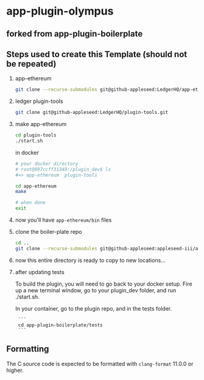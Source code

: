 # app-plugin-olympus

## forked from app-plugin-boilerplate

## Steps used to create this Template (should not be repeated)

1. app-ethereum

    ```bash
    git clone --recurse-submodules git@github-appleseed:LedgerHQ/app-ethereum.git
    ```

2. ledger plugin-tools

    ```bash
    git clone git@github-appleseed:LedgerHQ/plugin-tools.git
    ```

3. make app-ethereum

    ```bash
    cd plugin-tools
    ./start.sh
    ```

    in docker

    ```bash
    # your docker directory
    # root@997ccff31349:/plugin_dev$ ls
    #=> app-ethereum  plugin-tools

    cd app-ethereum
    make

    # when done
    exit
    ```

4. now you'll have `app-ethereum/bin` files
5. clone the boiler-plate repo

    ```bash
    cd ..
    git clone --recurse-submodules git@github-appleseed:appleseed-iii/app-plugin-boilerplate.git
    ```

6. now this entire directory is ready to copy to new locations...

7. after updating tests

    To build the plugin, you will need to go back to your docker setup. Fire up a new terminal window, go to your plugin_dev folder, and run ./start.sh.

    In your container, go to the plugin repo, and in the tests folder.

        ```
        cd app-plugin-boilerplate/tests
        ```

## Formatting

The C source code is expected to be formatted with `clang-format` 11.0.0 or higher.
